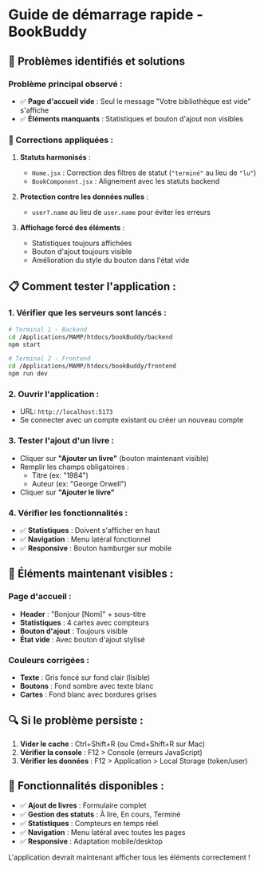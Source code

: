 # Guide de démarrage rapide - BookBuddy

## 🚀 Problèmes identifiés et solutions

### Problème principal observé :

- ✅ **Page d'accueil vide** : Seul le message "Votre bibliothèque est vide" s'affiche
- ✅ **Éléments manquants** : Statistiques et bouton d'ajout non visibles

### 🔧 Corrections appliquées :

1. **Statuts harmonisés** :

   - `Home.jsx` : Correction des filtres de statut (`"terminé"` au lieu de `"lu"`)
   - `BookComponent.jsx` : Alignement avec les statuts backend

2. **Protection contre les données nulles** :

   - `user?.name` au lieu de `user.name` pour éviter les erreurs

3. **Affichage forcé des éléments** :
   - Statistiques toujours affichées
   - Bouton d'ajout toujours visible
   - Amélioration du style du bouton dans l'état vide

## 📋 Comment tester l'application :

### 1. Vérifier que les serveurs sont lancés :

```bash
# Terminal 1 - Backend
cd /Applications/MAMP/htdocs/bookBuddy/backend
npm start

# Terminal 2 - Frontend
cd /Applications/MAMP/htdocs/bookBuddy/frontend
npm run dev
```

### 2. Ouvrir l'application :

- URL: `http://localhost:5173`
- Se connecter avec un compte existant ou créer un nouveau compte

### 3. Tester l'ajout d'un livre :

- Cliquer sur **"Ajouter un livre"** (bouton maintenant visible)
- Remplir les champs obligatoires :
  - Titre (ex: "1984")
  - Auteur (ex: "George Orwell")
- Cliquer sur **"Ajouter le livre"**

### 4. Vérifier les fonctionnalités :

- ✅ **Statistiques** : Doivent s'afficher en haut
- ✅ **Navigation** : Menu latéral fonctionnel
- ✅ **Responsive** : Bouton hamburger sur mobile

## 🎯 Éléments maintenant visibles :

### Page d'accueil :

- **Header** : "Bonjour [Nom]" + sous-titre
- **Statistiques** : 4 cartes avec compteurs
- **Bouton d'ajout** : Toujours visible
- **État vide** : Avec bouton d'ajout stylisé

### Couleurs corrigées :

- **Texte** : Gris foncé sur fond clair (lisible)
- **Boutons** : Fond sombre avec texte blanc
- **Cartes** : Fond blanc avec bordures grises

## 🔍 Si le problème persiste :

1. **Vider le cache** : Ctrl+Shift+R (ou Cmd+Shift+R sur Mac)
2. **Vérifier la console** : F12 > Console (erreurs JavaScript)
3. **Vérifier les données** : F12 > Application > Local Storage (token/user)

## 🌟 Fonctionnalités disponibles :

- ✅ **Ajout de livres** : Formulaire complet
- ✅ **Gestion des statuts** : À lire, En cours, Terminé
- ✅ **Statistiques** : Compteurs en temps réel
- ✅ **Navigation** : Menu latéral avec toutes les pages
- ✅ **Responsive** : Adaptation mobile/desktop

L'application devrait maintenant afficher tous les éléments correctement !
